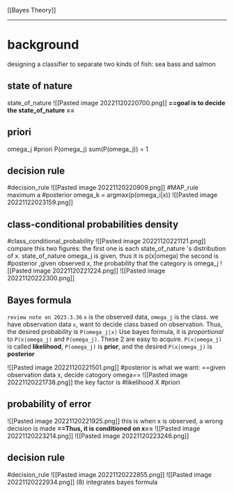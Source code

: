 [[Bayes Theory]]
****
# background
designing a classifier to separate two kinds of fish: sea bass and salmon
## state of nature
state_of_nature ![[Pasted image 20221120220700.png]]
**==goal is to decide the state_of_nature ==**

## priori
omega_j
#priori P(omega_j)
sum(P(omega_j)) = 1

## decision rule
#decision_rule
![[Pasted image 20221120220909.png]]
#MAP_rule 
maximum a #posterior 
omega_k = argmax(p(omega_i|x))
![[Pasted image 20221122023159.png]]
## class-conditional probabilities density
#class_conditional_probability ![[Pasted image 20221120221121.png]]
compare this two figures:
the first one is each state_of_nature 's distribution of x. state_of_nature omega_j is given, thus it is p(x|omega)
the second is #posterior ,given observed x, the probability that the category is omega_j
![[Pasted image 20221120221224.png]]
![[Pasted image 20221120222300.png]]
## Bayes formula

`review note on 2023.3.36`
`x` is the observed data, `omega_j` is the class. we have observation data `x`, want to decide class based on observation. Thus, the desired probability is `P(omega_j|x)` 
Use bayes formula, it is _proportional_ to `P(x|omega_j)` and `P(omega_j)`. These 2 are easy to acquire. 
`P(x|omega_j)` is called **likelihood**, 
`P(omega_j)` is **prior**, 
and the desired `P(x|omega_j)` is **posterior**


![[Pasted image 20221120221501.png]]
#posterior is what we want: 
==given observation data x, decide catogory omega==
![[Pasted image 20221120221738.png]]
the key factor is #likelihood X #priori 

## probability of error
![[Pasted image 20221120221925.png]]
this is when x is observed, a wrong decision is made
**==Thus, it is conditioned on x==**
![[Pasted image 20221120223214.png]]
![[Pasted image 20221120223246.png]]

## decision rule
#decision_rule 
![[Pasted image 20221120222855.png]]
![[Pasted image 20221120222934.png]]
(8) integrates bayes formula


